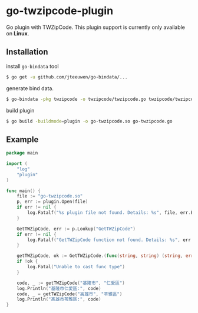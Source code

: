 # go-twzipcode-plugin

Go plugin with TWZipCode. This plugin support is currently only available on **Linux**. 

## Installation

install `go-bindata` tool

```sh
$ go get -u github.com/jteeuwen/go-bindata/...
```

generate bind data.

```sh
$ go-bindata -pkg twzipcode -o twzipcode/twzipcode.go twzipcode/twzipcode.json
```

build plugin

```sh
$ go build -buildmode=plugin -o go-twzipcode.so go-twzipcode.go
```

## Example

[embedmd]:# (example/example.go go)
```go
package main

import (
	"log"
	"plugin"
)

func main() {
	file := "go-twzipcode.so"
	p, err := plugin.Open(file)
	if err != nil {
		log.Fatalf("%s plugin file not found. Details: %s", file, err.Error())
	}

	GetTWZipCode, err := p.Lookup("GetTWZipCode")
	if err != nil {
		log.Fatalf("GetTWZipCode function not found. Details: %s", err.Error())
	}

	getTWZipCode, ok := GetTWZipCode.(func(string, string) (string, error))
	if !ok {
		log.Fatal("Unable to cast func type")
	}

	code, _ := getTWZipCode("基隆市", "仁愛區")
	log.Println("基隆市仁愛區:", code)
	code, _ = getTWZipCode("高雄市", "苓雅區")
	log.Println("高雄市苓雅區:", code)
}
```
